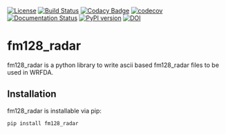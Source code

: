 [![License](https://img.shields.io/badge/License-Apache%202.0-blue.svg)](https://opensource.org/licenses/Apache-2.0)
[![Build Status](https://travis-ci.org/ERA-URBAN/fm128_radar.svg?branch=master)](https://travis-ci.org/ERA-URBAN/fm128_radar)
[![Codacy Badge](https://api.codacy.com/project/badge/Grade/a496606d550e4bbf9a3a4fd8ee3e2ece)](https://www.codacy.com/app/rvanharen/fm128_radar?utm_source=github.com&amp;utm_medium=referral&amp;utm_content=ERA-URBAN/fm128_radar&amp;utm_campaign=Badge_Grade)
[![codecov](https://codecov.io/gh/ERA-URBAN/fm128_radar/branch/master/graph/badge.svg)](https://codecov.io/gh/ERA-URBAN/fm128_radar)
[![Documentation Status](https://readthedocs.org/projects/fm128-radar/badge/?version=latest)](https://fm128-radar.readthedocs.io/en/latest/?badge=latest)
[![PyPI version](https://badge.fury.io/py/fm128_radar.svg)](https://badge.fury.io/py/fm128_radar)
[![DOI](https://zenodo.org/badge/77047230.svg)](https://zenodo.org/badge/latestdoi/77047230)


# fm128_radar

fm128_radar is a python library to write ascii based fm128_radar files to be used in WRFDA.

## Installation

fm128_radar is installable via pip:
```
pip install fm128_radar
```
